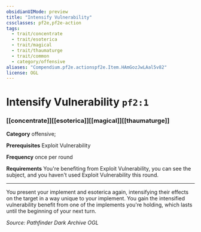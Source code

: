 ```yaml
---
obsidianUIMode: preview
title: "Intensify Vulnerability"
cssclasses: pf2e,pf2e-action
tags:
  - trait/concentrate
  - trait/esoterica
  - trait/magical
  - trait/thaumaturge
  - trait/common
  - category/offensive
aliases: "Compendium.pf2e.actionspf2e.Item.HAmGozJwLAal5v82"
license: OGL
---
```

# Intensify Vulnerability `pf2:1`

### [[concentrate]][[esoterica]][[magical]][[thaumaturge]]

**Category** offensive; 




**Prerequisites** Exploit Vulnerability

**Frequency** once per round

**Requirements** You're benefiting from Exploit Vulnerability, you can see the subject, and you haven't used Exploit Vulnerability this round.

* * *

You present your implement and esoterica again, intensifying their effects on the target in a way unique to your implement. You gain the intensified vulnerability benefit from one of the implements you're holding, which lasts until the beginning of your next turn.

*Source: Pathfinder Dark Archive*
*OGL*